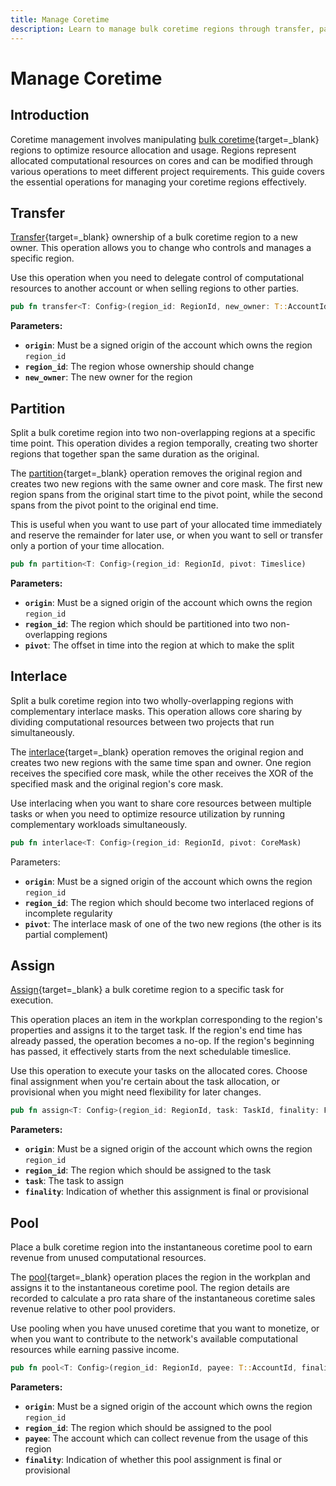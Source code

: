 ```yaml
---
title: Manage Coretime
description: Learn to manage bulk coretime regions through transfer, partition, interlace, assign, and pool operations for optimal resource allocation.
---
```


# Manage Coretime

## Introduction

Coretime management involves manipulating [bulk coretime](/develop/parachains/deployment/obtain-coretime/#bulk-coretime){target=\_blank} regions to optimize resource allocation and usage. Regions represent allocated computational resources on cores and can be modified through various operations to meet different project requirements. This guide covers the essential operations for managing your coretime regions effectively.

## Transfer

[Transfer](https://paritytech.github.io/polkadot-sdk/master/pallet_broker/pallet/struct.Pallet.html#method.transfer){target=\_blank} ownership of a bulk coretime region to a new owner. This operation allows you to change who controls and manages a specific region. 

Use this operation when you need to delegate control of computational resources to another account or when selling regions to other parties.

```rust
pub fn transfer<T: Config>(region_id: RegionId, new_owner: T::AccountId)
```

**Parameters:**

- **`origin`**: Must be a signed origin of the account which owns the region `region_id`
- **`region_id`**: The region whose ownership should change
- **`new_owner`**: The new owner for the region

## Partition

Split a bulk coretime region into two non-overlapping regions at a specific time point. This operation divides a region temporally, creating two shorter regions that together span the same duration as the original.

The [partition](https://paritytech.github.io/polkadot-sdk/master/pallet_broker/pallet/struct.Pallet.html#method.partition){target=\_blank} operation removes the original region and creates two new regions with the same owner and core mask. The first new region spans from the original start time to the pivot point, while the second spans from the pivot point to the original end time.

This is useful when you want to use part of your allocated time immediately and reserve the remainder for later use, or when you want to sell or transfer only a portion of your time allocation.

```rust
pub fn partition<T: Config>(region_id: RegionId, pivot: Timeslice)
```

**Parameters:**

- **`origin`**: Must be a signed origin of the account which owns the region `region_id`
- **`region_id`**: The region which should be partitioned into two non-overlapping regions
- **`pivot`**: The offset in time into the region at which to make the split

## Interlace

Split a bulk coretime region into two wholly-overlapping regions with complementary interlace masks. This operation allows core sharing by dividing computational resources between two projects that run simultaneously.

The [interlace](https://paritytech.github.io/polkadot-sdk/master/pallet_broker/pallet/struct.Pallet.html#method.interlace){target=\_blank} operation removes the original region and creates two new regions with the same time span and owner. One region receives the specified core mask, while the other receives the XOR of the specified mask and the original region's core mask.

Use interlacing when you want to share core resources between multiple tasks or when you need to optimize resource utilization by running complementary workloads simultaneously.

```rust
pub fn interlace<T: Config>(region_id: RegionId, pivot: CoreMask)
```

Parameters:

- **`origin`**: Must be a signed origin of the account which owns the region `region_id`
- **`region_id`**: The region which should become two interlaced regions of incomplete regularity
- **`pivot`**: The interlace mask of one of the two new regions (the other is its partial complement)

## Assign

[Assign](https://paritytech.github.io/polkadot-sdk/master/pallet_broker/pallet/struct.Pallet.html#method.assign){target=\_blank} a bulk coretime region to a specific task for execution.

This operation places an item in the workplan corresponding to the region's properties and assigns it to the target task. If the region's end time has already passed, the operation becomes a no-op. If the region's beginning has passed, it effectively starts from the next schedulable timeslice.

Use this operation to execute your tasks on the allocated cores. Choose final assignment when you're certain about the task allocation, or provisional when you might need flexibility for later changes.

```rust
pub fn assign<T: Config>(region_id: RegionId, task: TaskId, finality: Finality)
```

**Parameters:**

- **`origin`**: Must be a signed origin of the account which owns the region `region_id`
- **`region_id`**: The region which should be assigned to the task
- **`task`**: The task to assign
- **`finality`**: Indication of whether this assignment is final or provisional

## Pool

Place a bulk coretime region into the instantaneous coretime pool to earn revenue from unused computational resources.

The [pool](https://paritytech.github.io/polkadot-sdk/master/pallet_broker/pallet/struct.Pallet.html#method.pool){target=\_blank} operation places the region in the workplan and assigns it to the instantaneous coretime pool. The region details are recorded to calculate a pro rata share of the instantaneous coretime sales revenue relative to other pool providers.

Use pooling when you have unused coretime that you want to monetize, or when you want to contribute to the network's available computational resources while earning passive income.

```rust
pub fn pool<T: Config>(region_id: RegionId, payee: T::AccountId, finality: Finality)
```

**Parameters:**

- **`origin`**: Must be a signed origin of the account which owns the region `region_id`
- **`region_id`**: The region which should be assigned to the pool
- **`payee`**: The account which can collect revenue from the usage of this region
- **`finality`**: Indication of whether this pool assignment is final or provisional